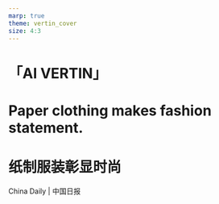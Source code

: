 ```yaml
---
marp: true
theme: vertin_cover
size: 4:3
---
```


<!-- _class: cover -->

<div class="head">
    <h1 class="brand">「AI VERTIN」</h1>
</div>

<div class="title">
    <h1 class="EN_title">Paper clothing makes fashion statement.</h1>
    <h1 class="CN_title">纸制服装彰显时尚</h1>
</div>
<span class="source">China Daily | 中国日报</span>